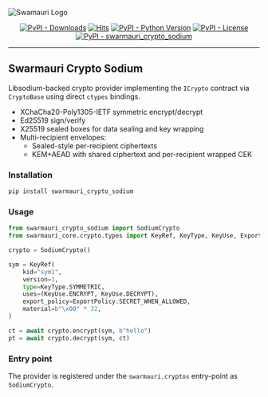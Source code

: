 ![Swamauri Logo](https://res.cloudinary.com/dbjmpekvl/image/upload/v1730099724/Swarmauri-logo-lockup-2048x757_hww01w.png)

<p align="center">
    <a href="https://pypi.org/project/swarmauri_crypto_sodium/">
        <img src="https://img.shields.io/pypi/dm/swarmauri_crypto_sodium" alt="PyPI - Downloads"/></a>
    <a href="https://hits.sh/github.com/swarmauri/swarmauri-sdk/tree/master/pkgs/standards/swarmauri_crypto_sodium/">
        <img alt="Hits" src="https://hits.sh/github.com/swarmauri/swarmauri-sdk/tree/master/pkgs/standards/swarmauri_crypto_sodium.svg"/></a>
    <a href="https://pypi.org/project/swarmauri_crypto_sodium/">
        <img src="https://img.shields.io/pypi/pyversions/swarmauri_crypto_sodium" alt="PyPI - Python Version"/></a>
    <a href="https://pypi.org/project/swarmauri_crypto_sodium/">
        <img src="https://img.shields.io/pypi/l/swarmauri_crypto_sodium" alt="PyPI - License"/></a>
    <a href="https://pypi.org/project/swarmauri_crypto_sodium/">
        <img src="https://img.shields.io/pypi/v/swarmauri_crypto_sodium?label=swarmauri_crypto_sodium&color=green" alt="PyPI - swarmauri_crypto_sodium"/></a>
</p>

---

## Swarmauri Crypto Sodium

Libsodium-backed crypto provider implementing the `ICrypto` contract via `CryptoBase` using direct `ctypes` bindings.

- XChaCha20-Poly1305-IETF symmetric encrypt/decrypt
- Ed25519 sign/verify
- X25519 sealed boxes for data sealing and key wrapping
- Multi-recipient envelopes:
  - Sealed-style per-recipient ciphertexts
  - KEM+AEAD with shared ciphertext and per-recipient wrapped CEK

### Installation

```bash
pip install swarmauri_crypto_sodium
```

### Usage

```python
from swarmauri_crypto_sodium import SodiumCrypto
from swarmauri_core.crypto.types import KeyRef, KeyType, KeyUse, ExportPolicy

crypto = SodiumCrypto()

sym = KeyRef(
    kid="sym1",
    version=1,
    type=KeyType.SYMMETRIC,
    uses=(KeyUse.ENCRYPT, KeyUse.DECRYPT),
    export_policy=ExportPolicy.SECRET_WHEN_ALLOWED,
    material=b"\x00" * 32,
)

ct = await crypto.encrypt(sym, b"hello")
pt = await crypto.decrypt(sym, ct)
```

### Entry point

The provider is registered under the `swarmauri.cryptos` entry-point as `SodiumCrypto`.
